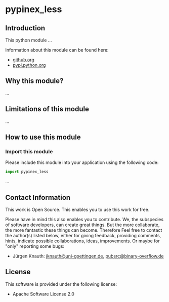 pypinex_less
==========

Introduction
------------

This python module ...

Information about this module can be found here:

* [github.org](https://github.com/jkpubsrc/....)
* [pypi.python.org](https://pypi.python.org/pypi/pypinex_less)

Why this module?
----------------

...

Limitations of this module
--------------------------

...

How to use this module
----------------------

### Import this module

Please include this module into your application using the following code:

```python
import pypinex_less
```

...

Contact Information
-------------------

This work is Open Source. This enables you to use this work for free.

Please have in mind this also enables you to contribute. We, the subspecies of software developers, can create great things. But the more collaborate, the more fantastic these things can become. Therefore Feel free to contact the author(s) listed below, either for giving feedback, providing comments, hints, indicate possible collaborations, ideas, improvements. Or maybe for "only" reporting some bugs:

* Jürgen Knauth: jknauth@uni-goettingen.de, pubsrc@binary-overflow.de

License
-------

This software is provided under the following license:

* Apache Software License 2.0



